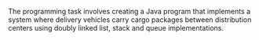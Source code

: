 The programming task involves creating a Java program that implements a system where delivery vehicles carry cargo packages between distribution centers using doubly linked list, stack and queue implementations.
